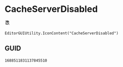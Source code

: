 # CacheServerDisabled
![](/img/CacheServerDisabled.png)

``` CSharp
EditorGUIUtility.IconContent("CacheServerDisabled")
```
## GUID
```
1688511831137845510
```
